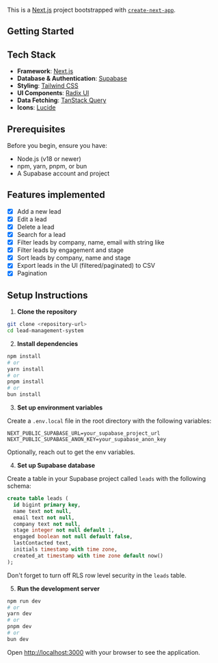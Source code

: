 This is a [Next.js](https://nextjs.org) project bootstrapped with [`create-next-app`](https://nextjs.org/docs/app/api-reference/cli/create-next-app).

## Getting Started

## Tech Stack

- **Framework**: [Next.js](https://nextjs.org)
- **Database & Authentication**: [Supabase](https://supabase.com)
- **Styling**: [Tailwind CSS](https://tailwindcss.com)
- **UI Components**: [Radix UI](https://radix-ui.com)
- **Data Fetching**: [TanStack Query](https://tanstack.com/query)
- **Icons**: [Lucide](https://lucide.dev)

## Prerequisites

Before you begin, ensure you have:

- Node.js (v18 or newer)
- npm, yarn, pnpm, or bun
- A Supabase account and project

## Features implemented

- [x] Add a new lead
- [x] Edit a lead
- [x] Delete a lead
- [x] Search for a lead
- [x] Filter leads by company, name, email with string like
- [x] Filter leads by engagement and stage
- [x] Sort leads by company, name and stage
- [x] Export leads in the UI (filtered/paginated) to CSV
- [x] Pagination

## Setup Instructions

1. **Clone the repository**

```bash
git clone <repository-url>
cd lead-management-system
```

2. **Install dependencies**

```bash
npm install
# or
yarn install
# or
pnpm install
# or
bun install
```

3. **Set up environment variables**

Create a `.env.local` file in the root directory with the following variables:

```
NEXT_PUBLIC_SUPABASE_URL=your_supabase_project_url
NEXT_PUBLIC_SUPABASE_ANON_KEY=your_supabase_anon_key
```

Optionally, reach out to get the env variables.

4. **Set up Supabase database**

Create a table in your Supabase project called `leads` with the following schema:

```sql
create table leads (
  id bigint primary key,
  name text not null,
  email text not null,
  company text not null,
  stage integer not null default 1,
  engaged boolean not null default false,
  lastContacted text,
  initials timestamp with time zone,
  created_at timestamp with time zone default now()
);
```

Don't forget to turn off RLS row level security in the `leads` table.

5. **Run the development server**

```bash
npm run dev
# or
yarn dev
# or
pnpm dev
# or
bun dev
```

Open [http://localhost:3000](http://localhost:3000) with your browser to see the application.
